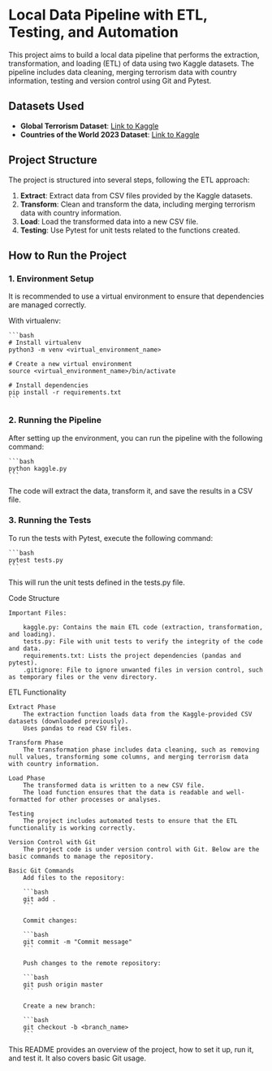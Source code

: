# Local Data Pipeline with ETL, Testing, and Automation

This project aims to build a local data pipeline that performs the extraction, transformation, and loading (ETL) of data using two Kaggle datasets. The pipeline includes data cleaning, merging terrorism data with country information, testing and version control using Git and Pytest.

## Datasets Used
- **Global Terrorism Dataset**: [Link to Kaggle](https://www.kaggle.com/datasets/ashraykothari/globalterrorismdataset)
- **Countries of the World 2023 Dataset**: [Link to Kaggle](https://www.kaggle.com/datasets/nelgiriyewithana/countries-of-the-world-2023)

## Project Structure
The project is structured into several steps, following the ETL approach:

1. **Extract**: Extract data from CSV files provided by the Kaggle datasets.
2. **Transform**: Clean and transform the data, including merging terrorism data with country information.
3. **Load**: Load the transformed data into a new CSV file.
4. **Testing**: Use Pytest for unit tests related to the functions created.

## How to Run the Project

### 1. Environment Setup
It is recommended to use a virtual environment to ensure that dependencies are managed correctly.

With virtualenv:

    ```bash
    # Install virtualenv
    python3 -m venv <virtual_environment_name>

    # Create a new virtual environment
    source <virtual_environment_name>/bin/activate

    # Install dependencies
    pip install -r requirements.txt
    ```

### 2. Running the Pipeline
After setting up the environment, you can run the pipeline with the following command:

    ```bash
    python kaggle.py
    ```

The code will extract the data, transform it, and save the results in a CSV file.

### 3. Running the Tests
To run the tests with Pytest, execute the following command:

    ```bash
    pytest tests.py
    ```

This will run the unit tests defined in the tests.py file.

Code Structure

    Important Files:
        
        kaggle.py: Contains the main ETL code (extraction, transformation, and loading).
        tests.py: File with unit tests to verify the integrity of the code and data.
        requirements.txt: Lists the project dependencies (pandas and pytest).
        .gitignore: File to ignore unwanted files in version control, such as temporary files or the venv directory.

ETL Functionality
    
    Extract Phase
        The extraction function loads data from the Kaggle-provided CSV datasets (downloaded previously).
        Uses pandas to read CSV files.
    
    Transform Phase
        The transformation phase includes data cleaning, such as removing null values, transforming some columns, and merging terrorism data with country information.
    
    Load Phase
        The transformed data is written to a new CSV file.
        The load function ensures that the data is readable and well-formatted for other processes or analyses.
    
    Testing
        The project includes automated tests to ensure that the ETL functionality is working correctly.
    
    Version Control with Git
        The project code is under version control with Git. Below are the basic commands to manage the repository.
        
    Basic Git Commands
        Add files to the repository:

        ```bash
        git add .
        ```

        Commit changes:

        ```bash
        git commit -m "Commit message"
        ```
        
        Push changes to the remote repository:

        ```bash
        git push origin master
        ```
            
        Create a new branch:

        ```bash
        git checkout -b <branch_name>
        ```

This README provides an overview of the project, how to set it up, run it, and test it. It also covers basic Git usage.